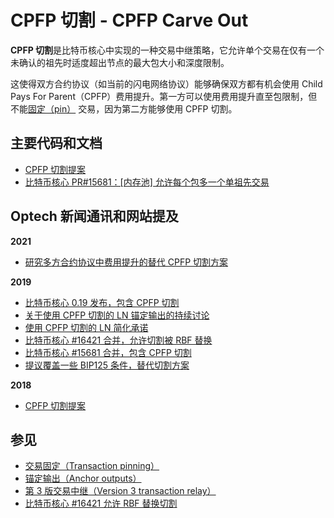 # CPFP 切割 - CPFP Carve Out

**CPFP 切割**是比特币核心中实现的一种交易中继策略，它允许单个交易在仅有一个未确认的祖先时适度超出节点的最大包大小和深度限制。

这使得双方合约协议（如当前的闪电网络协议）能够确保双方都有机会使用 Child Pays For Parent（CPFP）费用提升。第一方可以使用费用提升直至包限制，但不能[固定（pin）](https://bitcoinops.org/en/topics/transaction-pinning/) 交易，因为第二方能够使用 CPFP 切割。

## 主要代码和文档

* [CPFP 切割提案](https://lists.linuxfoundation.org/pipermail/bitcoin-dev/2018-November/016518.html)
* [比特币核心 PR#15681：\[内存池\] 允许每个包多一个单祖先交易](https://github.com/bitcoin/bitcoin/pull/15681)

## Optech 新闻通讯和网站提及

**2021**

* [研究多方合约协议中费用提升的替代 CPFP 切割方案](https://bitcoinops.org/en/newsletters/2021/12/08/#fee-bumping-research)

**2019**

* [比特币核心 0.19 发布，包含 CPFP 切割](https://bitcoinops.org/en/newsletters/2019/11/27/#cpfp-carve-out)
* [关于使用 CPFP 切割的 LN 锚定输出的持续讨论](https://bitcoinops.org/en/newsletters/2019/11/06/#continued-discussion-of-ln-anchor-outputs)
* [使用 CPFP 切割的 LN 简化承诺](https://bitcoinops.org/en/newsletters/2019/10/30/#ln-simplified-commitments)
* [比特币核心 #16421 合并，允许切割被 RBF 替换](https://bitcoinops.org/en/newsletters/2019/09/11/#bitcoin-core-16421)
* [比特币核心 #15681 合并，包含 CPFP 切割](https://bitcoinops.org/en/newsletters/2019/07/24/#bitcoin-core-15681)
* [提议覆盖一些 BIP125 条件，替代切割方案](https://bitcoinops.org/en/newsletters/2019/06/12/#proposal-to-override-some-bip125-rbf-conditions)

**2018**

* [CPFP 切割提案](https://bitcoinops.org/en/newsletters/2018/12/04/#cpfp-carve-out)

## 参见

* [交易固定（Transaction pinning）](https://bitcoinops.org/en/topics/transaction-pinning/)
* [锚定输出（Anchor outputs）](https://bitcoinops.org/en/topics/anchor-outputs/)
* [第 3 版交易中继（Version 3 transaction relay）](https://bitcoinops.org/en/topics/version-3-transaction-relay/)
* [比特币核心 #16421 允许 RBF 替换切割](https://github.com/bitcoin/bitcoin/pull/16421)
